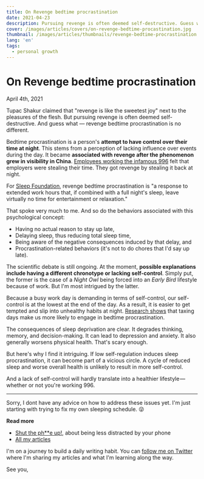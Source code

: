 ```yaml
---
title: On Revenge bedtime procrastination
date: 2021-04-23
description: Pursuing revenge is often deemed self-destructive. Guess what? Revenge bedtime procrastination is no different.
cover: /images/articles/covers/on-revenge-bedtime-procastination.jpg
thumbnail: /images/articles/thumbnails/revenge-bedtime-procrastination.jpg
lang: 'en'
tags:
  - personal growth
---
```


# On Revenge bedtime procrastination

<span class="article-date">April 4th, 2021</span>

Tupac Shakur claimed that "revenge is like the sweetest joy" next to the pleasures of the flesh. But pursuing revenge is often deemed self-destructive. And guess what — revenge bedtime procrastination is no different.

Bedtime procrastination is a person's **attempt to have control over their time at night**. This stems from a perception of lacking influence over events during the day. It became **associated with revenge after the phenomenon grew in visibility in China**. [Employees working the infamous 996](https://www.bbc.com/worklife/article/20201123-the-psychology-behind-revenge-bedtime-procrastination) felt that employers were stealing their time. They got revenge by stealing it back at night.

For [Sleep Foundation](https://www.sleepfoundation.org/sleep-hygiene/revenge-bedtime-procrastination), revenge bedtime procrastination is "a response to extended work hours that, if combined with a full night's sleep, leave virtually no time for entertainment or relaxation."

That spoke very much to me. And so do the behaviors associated with this psychological concept:
- Having no actual reason to stay up late,
- Delaying sleep, thus reducing total sleep time,
- Being aware of the negative consequences induced by that delay, and
- Procrastination-related behaviors (it's not to do chores that I'd say up late).

The scientific debate is still ongoing. At the moment, **possible explanations include having a different chronotype or lacking self-control**. Simply put, the former is the case of a _Night Owl_ being forced into an _Early Bird_ lifestyle because of work. But I'm most intrigued by the latter.

Because a busy work day is demanding in terms of self-control, our self-control is at the lowest at the end of the day. As a result, it is easier to get tempted and slip into unhealthy habits at night. [Research shows](https://pubmed.ncbi.nlm.nih.gov/29662459/) that taxing days make us more likely to engage in bedtime procrastination.

The consequences of sleep deprivation are clear. It degrades thinking, memory, and decision-making. It can lead to depression and anxiety. It also generally worsens physical health. That's scary enough.

But here's why I find it intriguing. If low self-regulation induces sleep procrastination, it can become part of a vicious circle. A cycle of reduced sleep and worse overall health is unlikely to result in more self-control.

And a lack of self-control will hardly translate into a healthier lifestyle — whether or not you're working 996.

---

Sorry, I dont have any advice on how to address these issues yet. I'm just starting with trying to fix my own sleeping schedule. 😜

**Read more**

- [Shut the ph**e up!](https://strift.medium.com/shut-the-ph-e-up-7187a4274177), about being less distracted by your phone
- [All my articles](/articles/)

I'm on a journey to build a daily writing habit. You can [follow me on Twitter](https://twitter.com/lau_cazanove) where I'm sharing my articles and what I'm learning along the way.

See you,